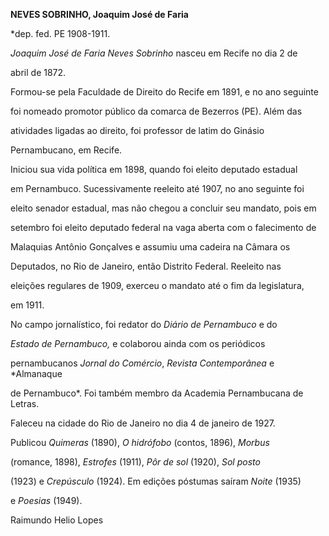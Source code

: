 **NEVES SOBRINHO, Joaquim José de Faria**



\*dep. fed. PE 1908-1911.



*Joaquim José de Faria Neves Sobrinho* nasceu em Recife no dia 2 de

abril de 1872.



Formou-se pela Faculdade de Direito do Recife em 1891, e no ano seguinte

foi nomeado promotor público da comarca de Bezerros (PE). Além das

atividades ligadas ao direito, foi professor de latim do Ginásio

Pernambucano, em Recife.



Iniciou sua vida política em 1898, quando foi eleito deputado estadual

em Pernambuco. Sucessivamente reeleito até 1907, no ano seguinte foi

eleito senador estadual, mas não chegou a concluir seu mandato, pois em

setembro foi eleito deputado federal na vaga aberta com o falecimento de

Malaquias Antônio Gonçalves e assumiu uma cadeira na Câmara os

Deputados, no Rio de Janeiro, então Distrito Federal. Reeleito nas

eleições regulares de 1909, exerceu o mandato até o fim da legislatura,

em 1911.



No campo jornalístico, foi redator do *Diário de Pernambuco* e do

*Estado de Pernambuco,* e colaborou ainda com os periódicos

pernambucanos *Jornal do Comércio*, *Revista Contemporânea* e *Almanaque

de Pernambuco*. Foi também membro da Academia Pernambucana de Letras.



Faleceu na cidade do Rio de Janeiro no dia 4 de janeiro de 1927.



Publicou *Quimeras* (1890), *O hidrófobo* (contos, 1896), *Morbus*

(romance, 1898), *Estrofes* (1911), *Pôr de sol* (1920), *Sol posto*

(1923) e *Crepúsculo* (1924). Em edições póstumas saíram *Noite* (1935)

e *Poesias* (1949).



Raimundo Helio Lopes



